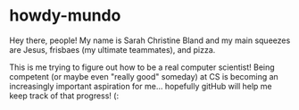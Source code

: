 # howdy-mundo

Hey there, people! My name is Sarah Christine Bland and my main squeezes are Jesus, frisbaes (my ultimate teammates), and pizza. 

This is me trying to figure out how to be a real computer scientist! Being competent (or maybe even "really good" someday) at CS is becoming an increasingly important aspiration for me... hopefully gitHub will help me keep track of that progress! (:
